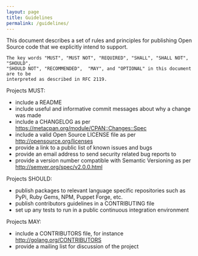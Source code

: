 ```yaml
---
layout: page
title: Guidelines
permalink: /guidelines/
---
```


This document describes a set of rules and principles for publishing Open Source code that we
explicitly intend to support.

    The key words "MUST", "MUST NOT", "REQUIRED", "SHALL", "SHALL NOT", "SHOULD",
    "SHOULD NOT", "RECOMMENDED",  "MAY", and "OPTIONAL" in this document are to be
    interpreted as described in RFC 2119.

Projects MUST:

* include a README
* include useful and informative commit messages about why a change was made
* include a CHANGELOG as per https://metacpan.org/module/CPAN::Changes::Spec
* include a valid Open Source LICENSE file as per http://opensource.org/licenses
* provide a link to a public list of known issues and bugs
* provide an email address to send security related bug reports to
* provide a version number compatible with Semantic Versioning as per http://semver.org/spec/v2.0.0.html

Projects SHOULD:

* publish packages to relevant language specific repositories such as PyPi, Ruby Gems, NPM,
  Puppet Forge, etc.
* publish contributors guidelines in a CONTRIBUTING file
* set up any tests to run in a public continuous integration environment

Projects MAY:

* include a CONTRIBUTORS file, for instance http://golang.org/CONTRIBUTORS
* provide a mailing list for discussion of the project

